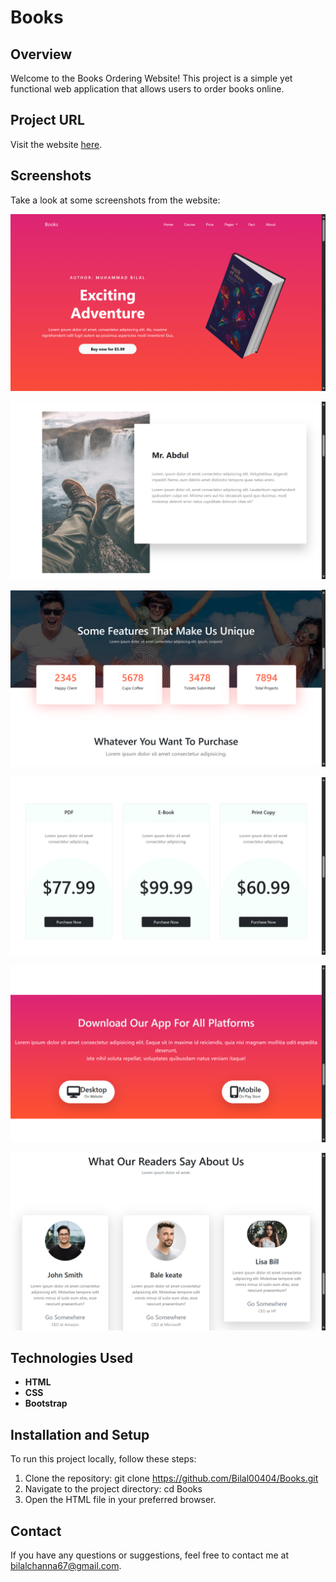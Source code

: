 # Books

## Overview
Welcome to the Books Ordering Website! This project is a simple yet functional web application that allows users to order books online.

## Project URL  
Visit the website [here](https://books-order-now.netlify.app/).

## Screenshots

Take a look at some screenshots from the website:

![Homepage](./project_screenshots/1.png)

![Portfolio Page](./project_screenshots/2.png)

![Portfolio Page](./project_screenshots/3.png)

![Portfolio Page](./project_screenshots/4.png)

![Portfolio Page](./project_screenshots/5.png)

![Portfolio Page](./project_screenshots/6.png)


## Technologies Used
- **HTML**
- **CSS**
- **Bootstrap**

## Installation and Setup
To run this project locally, follow these steps:

1. Clone the repository: git clone https://github.com/Bilal00404/Books.git
2. Navigate to the project directory: cd Books
3. Open the HTML file in your preferred browser.

## Contact
If you have any questions or suggestions, feel free to contact me at bilalchanna67@gmail.com.
